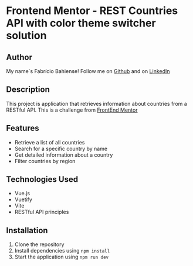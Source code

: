 
# Frontend Mentor - REST Countries API with color theme switcher solution

## Author

My name`s Fabrício Bahiense! Follow me on [Github](github.com/FabbSantos) and on [LinkedIn](linkedin.com/fabricio-b-santos)

## Description

This project is application that retrieves information about countries from a RESTful API. This is a challenge from [FrontEnd Mentor](https://www.frontendmentor.io/challenges/rest-countries-api-with-color-theme-switcher-5cacc469fec04111f7b848ca)

## Features

- Retrieve a list of all countries
- Search for a specific country by name
- Get detailed information about a country
- Filter countries by region

## Technologies Used

- Vue.js
- Vuetify
- Vite
- RESTful API principles

## Installation

1. Clone the repository
2. Install dependencies using `npm install`
3. Start the application using `npm run dev`



